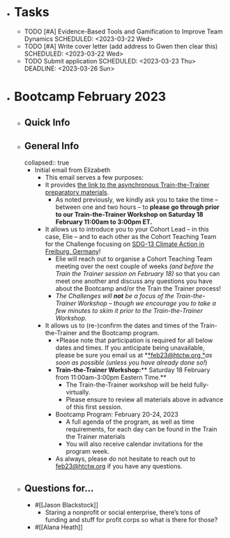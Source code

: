 - # Tasks
	- TODO [#A] Evidence-Based Tools and Gamification to Improve Team Dynamics
	  SCHEDULED: <2023-03-22 Wed>
	- TODO [#A] Write cover letter (add address to Gwen then clear this)
	  SCHEDULED: <2023-03-22 Wed>
	- TODO Submit application
	  SCHEDULED: <2023-03-23 Thu>
	  DEADLINE: <2023-03-26 Sun>
- # Bootcamp February 2023
	- ## Quick Info
	- ## General Info
	  collapsed:: true
		- Initial email from Elizabeth
			- This email serves a few purposes:
			- It provides [the link to the asynchronous Train-the-Trainer preparatory materials](https://how-to-change-the-world-february-2023.notion.site/Train-the-Trainer-preparatory-materials-for-How-to-Change-the-World-Bootcamps-2023-d913fe815af34df3964a01f797d49752).
				- As noted previously, we kindly ask you to take the time – between one and two hours – to **please go through prior to our Train-the-Trainer Workshop on Saturday 18 February 11:00am to 3:00pm ET.**
			- It allows us to introduce you to your Cohort Lead – in this case, Elie – and to each other as the Cohort Teaching Team for the Challenge focusing on [SDG-13 Climate Action in Freiburg, Germany](https://how-to-change-the-world.notion.site/SDG-13-Climate-Action-in-Freiburg-Germany-February-2023-759081e01d104001b8a10a7e3735969d)!
				- Elie will reach out to organise a Cohort Teaching Team meeting over the next couple of weeks *(and before the Train the Trainer session on February 18)* so that you can meet one another and discuss any questions you have about the Bootcamp and/or the Train the Trainer process!
				- *The Challenges will **not** be a focus of the Train-the-Trainer Workshop – though we encourage you to take a few minutes to skim it prior to the Train-the-Trainer Workshop.*
			- It allows us to (re-)confirm the dates and times of the Train-the-Trainer and the Bootcamp program.
				- *Please note that participation is required for all below dates and times. If you anticipate being unavailable, please be sure you email us at *[*feb23@htctw.org *](mailto:feb23@htctw.org)*as soon as possible (unless you have already done so!*)
				- **Train-the-Trainer Workshop:**** Saturday 18 February from 11:00am-3:00pm Eastern Time.**
					- The Train-the-Trainer workshop will be held fully-virtually.
					- Please ensure to review all materials above in advance of this first session.
				- Bootcamp Program: February 20-24, 2023
					- A full agenda of the program, as well as time requirements, for each day can be found in the Train the Trainer materials
					- You will also receive calendar invitations for the program week.
				- As always, please do not hesitate to reach out to [feb23@htctw.org](mailto:feb23@htctw.org) if you have any questions.
	- ## Questions for...
		- #[[Jason Blackstock]]
			- Staring a nonprofit or social enterprise, there’s tons of funding and stuff for profit corps so what is there for those?
		- #[[Alana Heath]]